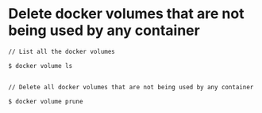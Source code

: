 # Delete docker volumes that are not being used by any container

```sh
// List all the docker volumes

$ docker volume ls


// Delete all docker volumes that are not being used by any container

$ docker volume prune
```
